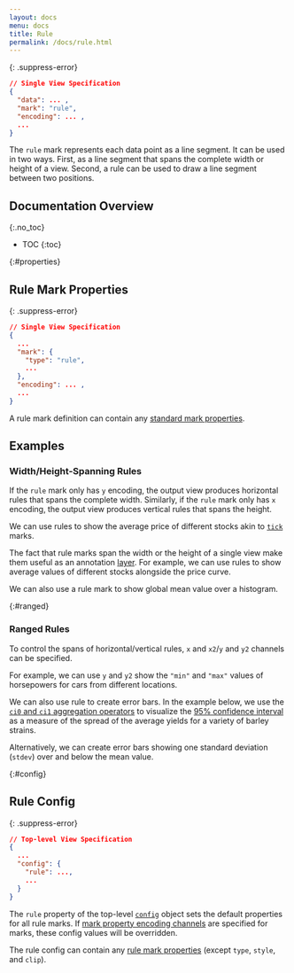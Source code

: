 ```yaml
---
layout: docs
menu: docs
title: Rule
permalink: /docs/rule.html
---
```


{: .suppress-error}

```json
// Single View Specification
{
  "data": ... ,
  "mark": "rule",
  "encoding": ... ,
  ...
}
```

The `rule` mark represents each data point as a line segment. It can be used in two ways. First, as a line segment that spans the complete width or height of a view. Second, a rule can be used to draw a line segment between two positions.

## Documentation Overview

{:.no_toc}

<!-- prettier-ignore -->
- TOC
{:toc}

{:#properties}

## Rule Mark Properties

{: .suppress-error}

```json
// Single View Specification
{
  ...
  "mark": {
    "type": "rule",
    ...
  },
  "encoding": ... ,
  ...
}
```

A rule mark definition can contain any [standard mark properties](mark.html#mark-def).

## Examples

### Width/Height-Spanning Rules

If the `rule` mark only has `y` encoding, the output view produces horizontal rules that spans the complete width. Similarly, if the `rule` mark only has `x` encoding, the output view produces vertical rules that spans the height.

We can use rules to show the average price of different stocks akin to [`tick`](tick.html) marks.

<span class="vl-example" data-name="rule_color_mean"></span>

The fact that rule marks span the width or the height of a single view make them useful as an annotation [layer](layer.html). For example, we can use rules to show average values of different stocks alongside the price curve.

<span class="vl-example" data-name="layer_line_color_rule"></span>

We can also use a rule mark to show global mean value over a histogram.

<span class="vl-example" data-name="layer_histogram_global_mean"></span>

{:#ranged}

### Ranged Rules

To control the spans of horizontal/vertical rules, `x` and `x2`/`y` and `y2` channels can be specified.

For example, we can use `y` and `y2` show the `"min"` and `"max"` values of horsepowers for cars from different locations.

<span class="vl-example" data-name="rule_extent"></span>

We can also use rule to create error bars. In the example below, we use the [`ci0` and `ci1` aggregation operators](aggregate.html#ops) to visualize the [95% confidence interval](https://en.wikipedia.org/wiki/Confidence_interval) as a measure of the spread of the average yields for a variety of barley strains.

<span class="vl-example" data-name="layer_error_bars"></span>

Alternatively, we can create error bars showing one standard deviation (`stdev`) over and below the mean value.

<span class="vl-example" data-name="layer_error_bars_dev"></span>

{:#config}

## Rule Config

{: .suppress-error}

```json
// Top-level View Specification
{
  ...
  "config": {
    "rule": ...,
    ...
  }
}
```

The `rule` property of the top-level [`config`](config.html) object sets the default properties for all rule marks. If [mark property encoding channels](encoding.html#mark-prop) are specified for marks, these config values will be overridden.

The rule config can contain any [rule mark properties](#properties) (except `type`, `style`, and `clip`).
